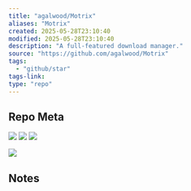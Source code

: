```yaml
---
title: "agalwood/Motrix"
aliases: "Motrix"
created: 2025-05-28T23:10:40
modified: 2025-05-28T23:10:40
description: "A full-featured download manager."
source: "https://github.com/agalwood/Motrix"
tags:
  - "github/star"
tags-link:
type: "repo"
---
```

## Repo Meta

![](https://img.shields.io/github/stars/agalwood/Motrix?style=for-the-badge&label=stars) ![](https://img.shields.io/github/repo-size/agalwood/Motrix?style=for-the-badge&label=size) ![](https://img.shields.io/github/created-at/agalwood/Motrix?style=for-the-badge&label=since)

[![](https://github-readme-stats.vercel.app/api/pin/?username=agalwood&repo=Motrix&bg_color=00000000)](https://github.com/agalwood/Motrix)

## Notes

